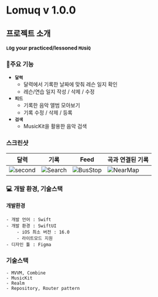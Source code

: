 # Lomuq v 1.0.0


## 프로젝트 소개
**`LO`g your practiced/lessoned `MU`si`Q`**

### 💫주요 기능
- **`달력`**
    - 달력에서 기록한 날짜에 맞춰  레슨 일지 확인
    - 레슨/연습 일지 작성 / 삭제 / 수정
- **`피드`** 
    - 기록한 음악 앨범 모아보기
    - 기록 수정 / 삭제 / 등록
- **`검색`** 
    - MusicKit을 활용한 음악 검색


### 스크린샷
| 달력| 기록 | Feed | 곡과 연결된 기록 |
| --- | --- | --- | --- |
|![second](https://img1.daumcdn.net/thumb/R1280x0/?scode=mtistory2&fname=https%3A%2F%2Fblog.kakaocdn.net%2Fdn%2FcDGtRv%2FbtsJVJAmWSr%2FFUP6XoY0N73ypsBNbD0KZK%2Fimg.png)|![Search](https://img1.daumcdn.net/thumb/R1280x0/?scode=mtistory2&fname=https%3A%2F%2Fblog.kakaocdn.net%2Fdn%2F2j1g6%2FbtsJVhxDhvk%2FoB9NntMhUoCGGqW0NEyxFK%2Fimg.png)|![BusStop](https://img1.daumcdn.net/thumb/R1280x0/?scode=mtistory2&fname=https%3A%2F%2Fblog.kakaocdn.net%2Fdn%2FMR15w%2FbtsJU8ADu6Q%2FrBkqh9MpKCIaoy2WydygR0%2Fimg.png)|![NearMap](https://img1.daumcdn.net/thumb/R1280x0/?scode=mtistory2&fname=https%3A%2F%2Fblog.kakaocdn.net%2Fdn%2FbPI4gA%2FbtsJV8TT5fZ%2Fpy115xPamSKjv5CirJeKN0%2Fimg.png)|

### 💻 개발 환경, 기술스택

#### 개발환경
```
- 개발 언어 : Swift
- 개발 환경 : SwiftUI
    - iOS 최소 버전 : 16.0
    - 라이트모드 지원
- 디자인 툴 : Figma
```
### 기술스택
```
- MVVM, Combine
- MusicKit
- Realm
- Repository, Router pattern
```